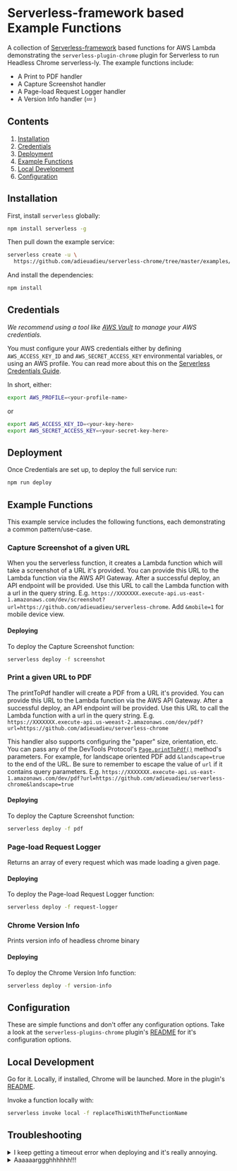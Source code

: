 # Serverless-framework based Example Functions

A collection of [Serverless-framework](https://github.com/serverless/serverless) based functions for AWS Lambda demonstrating the `serverless-plugin-chrome` plugin for Serverless to run Headless Chrome serverless-ly. The example functions include:
  - A Print to PDF handler
  - A Capture Screenshot handler
  - A Page-load Request Logger handler
  - A Version Info handler (💤 )


## Contents
1. [Installation](#installation)
1. [Credentials](#credentials)
1. [Deployment](#deployment)
1. [Example Functions](#example-functions)
1. [Local Development](#local-development)
1. [Configuration](#configuration)


## Installation

First, install `serverless` globally:

```bash
npm install serverless -g
```

Then pull down the example service:

```bash
serverless create -u \
  https://github.com/adieuadieu/serverless-chrome/tree/master/examples/serverless-framework/aws
```

And install the dependencies:

```bash
npm install
```

## Credentials

_We recommend using a tool like [AWS Vault](https://github.com/99designs/aws-vault) to manage your AWS credentials._

You must configure your AWS credentials either by defining `AWS_ACCESS_KEY_ID` and `AWS_SECRET_ACCESS_KEY` environmental variables, or using an AWS profile. You can read more about this on the [Serverless Credentials Guide](https://serverless.com/framework/docs/providers/aws/guide/credentials/).

In short, either:

```bash
export AWS_PROFILE=<your-profile-name>
```

or

```bash
export AWS_ACCESS_KEY_ID=<your-key-here>
export AWS_SECRET_ACCESS_KEY=<your-secret-key-here>
```

## Deployment

Once Credentials are set up, to deploy the full service run:

```bash
npm run deploy
```

## Example Functions

This example service includes the following functions, each demonstrating a common pattern/use-case.


### Capture Screenshot of a given URL
 When you the serverless function, it creates a Lambda function which will take a screenshot of a URL it's provided. You can provide this URL to the Lambda function via the AWS API Gateway. After a successful deploy, an API endpoint will be provided. Use this URL to call the Lambda function with a url in the query string. E.g. `https://XXXXXXX.execute-api.us-east-1.amazonaws.com/dev/screenshot?url=https://github.com/adieuadieu/serverless-chrome`. Add `&mobile=1` for mobile device view.

#### Deploying

To deploy the Capture Screenshot function:

```bash
serverless deploy -f screenshot
```

### Print a given URL to PDF
The printToPdf handler will create a PDF from a URL it's provided. You can provide this URL to the Lambda function via the AWS API Gateway. After a successful deploy, an API endpoint will be provided. Use this URL to call the Lambda function with a url in the query string. E.g. `https://XXXXXXX.execute-api.us-weeast-2.amazonaws.com/dev/pdf?url=https://github.com/adieuadieu/serverless-chrome`

This handler also supports configuring the "paper" size, orientation, etc. You can pass any of the DevTools Protocol's [`Page.printToPdf()`](https://chromedevtools.github.io/devtools-protocol/tot/Page/#method-printToPDF]) method's parameters. For example, for landscape oriented PDF add `&landscape=true` to the end of the URL. Be sure to remember to escape the value of `url` if it contains query parameters. E.g. `https://XXXXXXX.execute-api.us-east-1.amazonaws.com/dev/pdf?url=https://github.com/adieuadieu/serverless-chrome&landscape=true`

#### Deploying

To deploy the Capture Screenshot function:

```bash
serverless deploy -f pdf
```


### Page-load Request Logger
Returns an array of every request which was made loading a given page.

#### Deploying

To deploy the Page-load Request Logger function:

```bash
serverless deploy -f request-logger
```


### Chrome Version Info
 Prints version info of headless chrome binary

#### Deploying

To deploy the Chrome Version Info function:

```bash
serverless deploy -f version-info
```

## Configuration

These are simple functions and don't offer any configuration options. Take a look at the `serverless-plugins-chrome` plugin's [README](/packages/serverless-plugin) for it's configuration options.


## Local Development

Go for it. Locally, if installed, Chrome will be launched. More in the plugin's [README](/packages/serverless-plugin).

Invoke a function locally with:

```bash
serverless invoke local -f replaceThisWithTheFunctionName
```


## Troubleshooting

<details id="ts-aws-client-timeout">
  <summary>I keep getting a timeout error when deploying and it's really annoying.</summary>

  Indeed, that is annoying. I've had the same problem, and so that's why it's now here in this troubleshooting section. This may be an issue in the underlying AWS SDK when using a slower Internet connection. Try changing the `AWS_CLIENT_TIMEOUT` environment variable to a higher value. For example, in your command prompt enter the following and try deploying again:

```bash
export AWS_CLIENT_TIMEOUT=3000000
```
</details>

<details id="ts-argh">
  <summary>Aaaaaarggghhhhhh!!!</summary>

  Uuurrrggghhhhhh! Have you tried [filing an Issue](https://github.com/adieuadieu/serverless-chrome/issues/new)?
</details>
